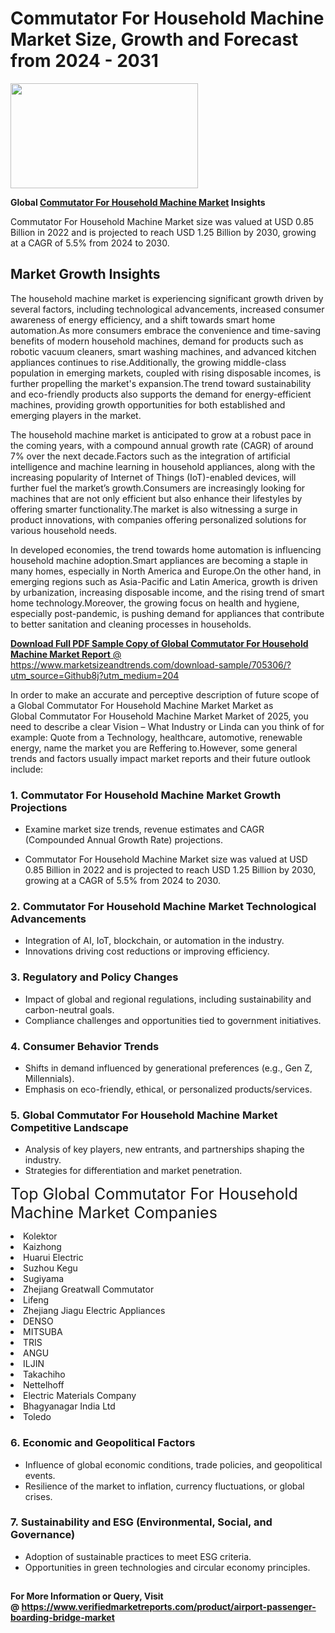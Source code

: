 <H1>Commutator For Household Machine Market Size, Growth and Forecast from 2024 - 2031</H1><img class="aligncenter size-medium wp-image-584254" src="https://thirdeyenews.in/wp-content/uploads/2024/09/Global-Market-Research-300x168.jpeg" alt="" width="300" height="168" /><p><strong>Global&nbsp;<a href="https://www.marketsizeandtrends.com/download-sample/705306/?utm_source=Github8j?utm_medium=204">Commutator For Household Machine Market</a> Insights</strong></p><p>Commutator For Household Machine Market size was valued at USD 0.85 Billion in 2022 and is projected to reach USD 1.25 Billion by 2030, growing at a CAGR of 5.5% from 2024 to 2030.</p><p><h2>Market Growth Insights</h2> <p>The household machine market is experiencing significant growth driven by several factors, including technological advancements, increased consumer awareness of energy efficiency, and a shift towards smart home automation.As more consumers embrace the convenience and time-saving benefits of modern household machines, demand for products such as robotic vacuum cleaners, smart washing machines, and advanced kitchen appliances continues to rise.Additionally, the growing middle-class population in emerging markets, coupled with rising disposable incomes, is further propelling the market's expansion.The trend toward sustainability and eco-friendly products also supports the demand for energy-efficient machines, providing growth opportunities for both established and emerging players in the market.</p> <p><a href="#"></a></p> <p>The household machine market is anticipated to grow at a robust pace in the coming years, with a compound annual growth rate (CAGR) of around 7% over the next decade.Factors such as the integration of artificial intelligence and machine learning in household appliances, along with the increasing popularity of Internet of Things (IoT)-enabled devices, will further fuel the market’s growth.Consumers are increasingly looking for machines that are not only efficient but also enhance their lifestyles by offering smarter functionality.The market is also witnessing a surge in product innovations, with companies offering personalized solutions for various household needs.</p> <p>In developed economies, the trend towards home automation is influencing household machine adoption.Smart appliances are becoming a staple in many homes, especially in North America and Europe.On the other hand, in emerging regions such as Asia-Pacific and Latin America, growth is driven by urbanization, increasing disposable income, and the rising trend of smart home technology.Moreover, the growing focus on health and hygiene, especially post-pandemic, is pushing demand for appliances that contribute to better sanitation and cleaning processes in households.</p> <p><a href="#"></p><p><span class=""><strong>Download Full PDF Sample Copy of Global Commutator For Household Machine Market Report</strong> @ <a href="https://www.marketsizeandtrends.com/download-sample/705306/?utm_source=Github8j?utm_medium=204" target="_blank">https://www.marketsizeandtrends.com/download-sample/705306/?utm_source=Github8j?utm_medium=204</a></span></p><p>In order to make an accurate and perceptive description of future scope of a Global&nbsp;Commutator For Household Machine Market Market as Global&nbsp;Commutator For Household Machine Market Market of 2025, you need to describe a clear Vision &ndash; What Industry or Linda can you think of for example: Quote from a Technology, healthcare, automotive, renewable energy, name the market you are Reffering to.However, some general trends and factors usually impact market reports and their future outlook include:</p><h3>1.&nbsp;<strong>Commutator For Household Machine Market Growth Projections</strong></h3><ul><li>Examine market size trends, revenue estimates and CAGR (Compounded Annual Growth Rate) projections.</li><li><p>Commutator For Household Machine Market size was valued at USD 0.85 Billion in 2022 and is projected to reach USD 1.25 Billion by 2030, growing at a CAGR of 5.5% from 2024 to 2030.</p></li></ul><h3>2.&nbsp;<strong>Commutator For Household Machine Market Technological Advancements</strong></h3><ul><li>Integration of AI, IoT, blockchain, or automation in the industry.</li><li>Innovations driving cost reductions or improving efficiency.</li></ul><h3>3.&nbsp;<strong>Regulatory and Policy Changes</strong></h3><ul><li>Impact of global and regional regulations, including sustainability and carbon-neutral goals.</li><li>Compliance challenges and opportunities tied to government initiatives.</li></ul><h3>4.&nbsp;<strong>Consumer Behavior Trends</strong></h3><ul><li>Shifts in demand influenced by generational preferences (e.g., Gen Z, Millennials).</li><li>Emphasis on eco-friendly, ethical, or personalized products/services.</li></ul><h3>5.&nbsp;<strong>Global Commutator For Household Machine Market Competitive Landscape</strong></h3><ul><li>Analysis of key players, new entrants, and partnerships shaping the industry.</li><li>Strategies for differentiation and market penetration.</li></ul><p data-pm-slice="1 1 []"><span style="color: inherit; font-family: inherit; font-size: 25px;">Top Global Commutator For Household Machine Market Companies</span></p><div class="" data-test-id=""><p><li>Kolektor</li><li> Kaizhong</li><li> Huarui Electric</li><li> Suzhou Kegu</li><li> Sugiyama</li><li> Zhejiang Greatwall Commutator</li><li> Lifeng</li><li> Zhejiang Jiagu Electric Appliances</li><li> DENSO</li><li> MITSUBA</li><li> TRIS</li><li> ANGU</li><li> ILJIN</li><li> Takachiho</li><li> Nettelhoff</li><li> Electric Materials Company</li><li> Bhagyanagar India Ltd</li><li> Toledo</li></p></div><h3>6.&nbsp;<strong>Economic and Geopolitical Factors</strong></h3><ul><li>Influence of global economic conditions, trade policies, and geopolitical events.</li><li>Resilience of the market to inflation, currency fluctuations, or global crises.</li></ul><h3>7.&nbsp;<strong>Sustainability and ESG (Environmental, Social, and Governance)</strong></h3><ul><li>Adoption of sustainable practices to meet ESG criteria.</li><li>Opportunities in green technologies and circular economy principles.</li></ul><h2><strong style="font-size: 14px;">For More Information or Query, Visit @&nbsp;</strong><a style="background-color: #ffffff; font-size: 14px;" href="https://www.marketsizeandtrends.com/report/commutator-for-household-machine-market/" target="_blank">https://www.verifiedmarketreports.com/product/airport-passenger-boarding-bridge-market</a></h2>
